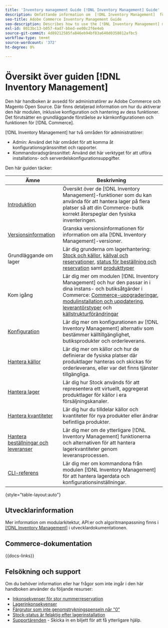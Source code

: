 ```yaml
---
title: 'Inventory management Guide [!DNL Inventory Management] Guide'
description: Omfattande information om  [!DNL Inventory Management]  för Adobe Commerce- och Magento Open Source-administratörer, inklusive migrering och konfiguration.
seo-title: Adobe Commerce Inventory Management Guide
seo-description: Describes how to use the [!DNL Inventory Management] module in Adobe Commerce or Magento Open Source.
exl-id: 8013bc13-b057-4ad7-bbed-ee00c2f6e4eb
source-git-commit: 4d89212585fa846eb94bf83a640d0358812afbc5
workflow-type: tm+mt
source-wordcount: '372'
ht-degree: 0%

---
```


# Översikt över guiden [!DNL Inventory Management]

Den här handboken är avsedd för administratörer av Adobe Commerce och Magento Open Source. Där finns detaljerad information om hur du aktiverar den här modulen, inklusive konfiguration och hantering av dess funktioner. Det förutsätter en grundläggande förståelse av kärnkonfigurationen och funktionen för [!DNL Commerce].

[!DNL Inventory Management] har två områden för administratörer:

- Admin: Använd det här området för att komma åt konfigurationsgränssnittet och rapporter.
- Kommandoradsgränssnittet: Använd det här verktyget för att utföra installations- och serverdelskonfigurationsuppgifter.

Den här guiden täcker:

| Ämne | Beskrivning |
| ------- | ----------- |
| [Introduktion](introduction.md) | Översikt över de [!DNL Inventory Management]-funktioner som du kan använda för att hantera lager på flera platser så att din Commerce-butik korrekt återspeglar den fysiska inventeringen. |
| [Versionsinformation](release-notes.md) | Granska versionsinformationen för information om alla [!DNL Inventory Management]-versioner. |
| Grundläggande om lager | Lär dig grunderna om lagerhantering: [Stock och källor](sources-stocks.md), [källval och reservationer](selection-reservations.md), [status för beställning och reservation](order-status.md) samt [produkttyper](product-types.md) |
| Kom igång | Lär dig mer om modulen [!DNL Inventory Management] och hur den passar in i dina instans- och butiksåtgärder i Commerce: [Commerce-uppgraderingar](migrate.md), [modulinstallation och uppdatering](install-update.md), [leverantörstyper](merchant-sourcing.md) och [källstrukturförändringar](expand-restructure.md) |
| [Konfiguration](configuration.md) | Lär dig mer om konfigurationen av [!DNL Inventory Management] alternativ som bestämmer källtillgänglighet, butiksprodukter och orderleverans. |
| [Hantera källor](sources-manage.md) | Lär dig mer om källor och hur de definierar de fysiska platser där produktlager hanteras och skickas för orderleverans, eller var det finns tjänster tillgängliga. |
| [Hantera lager](stocks-manage.md) | Lär dig hur Stock används för att representera ett virtuellt, aggregerat produktlager för källor i era försäljningskanaler. |
| [Hantera kvantiteter](quantities-manage.md) | Lär dig hur du tilldelar källor och kvantiteter för nya produkter eller ändrar befintliga produkter. |
| [Hantera beställningar och leveranser](shipments.md) | Lär dig mer om de ytterligare [!DNL Inventory Management] funktionerna och alternativen för att hantera lagerkvantiteter genom leveransprocessen. |
| [CLI-referens](cli.md) | Lär dig mer om kommandona från modulen [!DNL Inventory Management] för att hantera lagerdata och konfigurationsinställningar. |

{style="table-layout:auto"}

## Utvecklarinformation

Mer information om modularkitektur, API:er och algoritmanpassning finns i [[!DNL Inventory Management]](https://developer.adobe.com/commerce/webapi/rest/inventory/) i utvecklardokumentationen.

## Commerce-dokumentation

{{docs-links}}

## Felsökning och support

Om du behöver information eller har frågor som inte ingår i den här handboken använder du följande resurser:

- [Inkonsekvenser för stor nummerreservation](https://experienceleague.adobe.com/docs/commerce-knowledge-base/kb/support-tools/patches/v1-0-8/mdva-30112-magento-patch-large-number-reservation-inconsistencies.html)
- [Lagerinkonsekvenser ](https://experienceleague.adobe.com/docs/commerce-knowledge-base/kb/support-tools/patches/v1-0-14/mdva-33281-magento-patch-inventory-inconsistency-issues.html)
- [Färgrutor som inte genomstrykningspenseln når &quot;0&quot;](https://experienceleague.adobe.com/docs/commerce-knowledge-base/kb/support-tools/patches/v1-0-17/mdva-34850-swatches-not-strike-through-inventory-reaches-0.html)
- [Stock-status är felaktig efter lagerinstallation](https://experienceleague.adobe.com/docs/commerce-knowledge-base/kb/troubleshooting/miscellaneous/stock-status-incorrect-after-magento-inventory-install.html)
- [Supportärenden](https://experienceleague.adobe.com/docs/commerce-knowledge-base/kb/help-center-guide/magento-help-center-user-guide.html#submit-ticket) - Skicka in en biljett för att få ytterligare hjälp.
